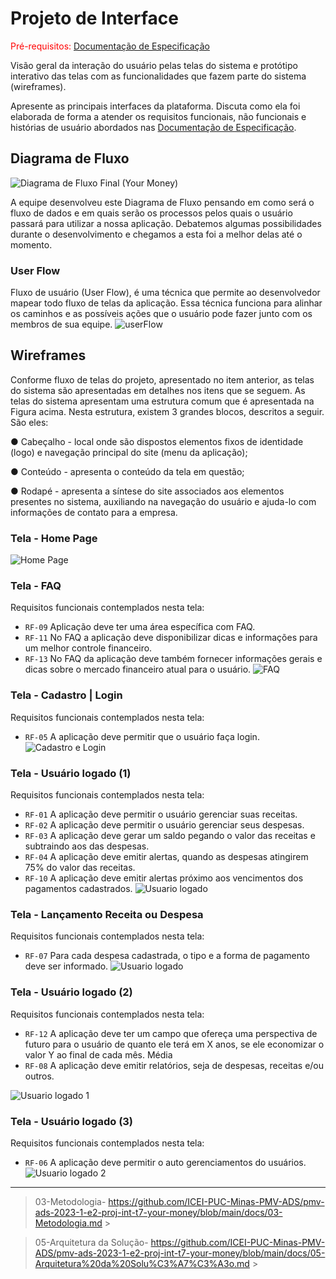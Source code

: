 
# Projeto de Interface

<span style="color:red">Pré-requisitos: <a href="02-Especificação do Projeto.md"> Documentação de Especificação</a></span>

Visão geral da interação do usuário pelas telas do sistema e protótipo interativo das telas com as funcionalidades que fazem parte do sistema (wireframes).

 Apresente as principais interfaces da plataforma. Discuta como ela foi elaborada de forma a atender os requisitos funcionais, não funcionais e histórias de usuário abordados nas <a href="02-Especificação do Projeto.md"> Documentação de Especificação</a>.

## Diagrama de Fluxo

![Diagrama de Fluxo Final (Your Money)](https://user-images.githubusercontent.com/112659128/230257348-7db30de0-8d13-4df1-b141-2b1886eff300.jpeg)


A equipe desenvolveu este Diagrama de Fluxo pensando em como será o fluxo de dados e em quais serão os processos pelos quais o usuário passará para utilizar a nossa aplicação. Debatemos algumas possibilidades durante o desenvolvimento e chegamos a esta foi a melhor delas até o momento.

### User Flow
Fluxo de usuário (User Flow), é uma técnica que permite ao desenvolvedor mapear todo fluxo de telas da aplicação. Essa técnica funciona para alinhar os caminhos e as possíveis ações que o usuário pode fazer junto com os membros de sua equipe.
![userFlow](img/UserFlow.png)


## Wireframes

Conforme fluxo de telas do projeto, apresentado no item anterior, as telas do sistema são apresentadas em detalhes nos itens que se seguem. As telas do sistema apresentam uma estrutura comum que é apresentada na Figura acima. Nesta estrutura, existem 3 grandes blocos, descritos a seguir. São eles:

● Cabeçalho - local onde são dispostos elementos fixos de identidade (logo) e navegação principal do site (menu da aplicação);

● Conteúdo - apresenta o conteúdo da tela em questão;

● Rodapé - apresenta a síntese do site associados aos elementos presentes no sistema, auxiliando na navegação do usuário e ajuda-lo com informações de contato para a empresa.

### Tela - Home Page
![Home Page](img/Wireframe-YourMoney(0).png)

### Tela - FAQ
Requisitos funcionais contemplados nesta tela:
* `RF-09` Aplicação deve ter uma área específica com FAQ.
* `RF-11` No FAQ a aplicação deve disponibilizar dicas e informações para um melhor controle financeiro.
* `RF-13` No FAQ da aplicação deve também fornecer informações gerais e dicas sobre o mercado financeiro atual para o usuário.
![FAQ](img/Wireframe-YourMoney(1).png)

### Tela - Cadastro | Login
Requisitos funcionais contemplados nesta tela:
* `RF-05` A aplicação deve permitir que o usuário faça login.
![Cadastro e Login](img/Wireframe-YourMoney(2).png)

### Tela - Usuário logado (1)
Requisitos funcionais contemplados nesta tela:
* `RF-01` A aplicação deve permitir o usuário gerenciar suas receitas.
* `RF-02` A aplicação deve permitir o usuário gerenciar seus despesas.
* `RF-03` A aplicação deve gerar um saldo pegando o valor das receitas e subtraindo aos das despesas.
* `RF-04` A aplicação deve emitir alertas, quando as despesas atingirem 75% do valor das receitas.
* `RF-10` A aplicação deve emitir alertas próximo aos vencimentos dos pagamentos cadastrados.
![Usuario logado](img/Wireframe-YourMoney(3).png)

### Tela - Lançamento Receita ou Despesa
Requisitos funcionais contemplados nesta tela:
* `RF-07` Para cada despesa cadastrada, o tipo e a forma de pagamento deve ser informado.
![Usuario logado](img/Wireframe-YourMoney(6).png)

### Tela - Usuário logado (2)
Requisitos funcionais contemplados nesta tela:
* `RF-12` A aplicação deve ter um campo que ofereça uma perspectiva de futuro para o usuário de quanto ele terá em X 
anos, se ele economizar o valor Y ao final de cada mês.	Média
* `RF-08` A aplicação deve emitir relatórios, seja de despesas, receitas e/ou outros.

![Usuario logado 1](img/Wireframe-YourMoney(4).png)

### Tela - Usuário logado (3)
Requisitos funcionais contemplados nesta tela:
* `RF-06` A aplicação deve permitir o auto gerenciamentos do usuários.
![Usuario logado 2](img/Wireframe-YourMoney(5).png)

-----------------------------------------------------------------------------------------------------------------------------------------------------------------------


> 03-Metodologia- https://github.com/ICEI-PUC-Minas-PMV-ADS/pmv-ads-2023-1-e2-proj-int-t7-your-money/blob/main/docs/03-Metodologia.md >

> 05-Arquitetura da Solução- https://github.com/ICEI-PUC-Minas-PMV-ADS/pmv-ads-2023-1-e2-proj-int-t7-your-money/blob/main/docs/05-Arquitetura%20da%20Solu%C3%A7%C3%A3o.md >